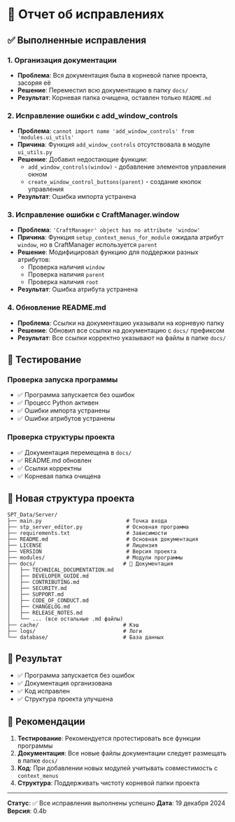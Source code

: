 # 🔧 Отчет об исправлениях

## ✅ Выполненные исправления

### 1. Организация документации
- **Проблема**: Вся документация была в корневой папке проекта, засоряя её
- **Решение**: Переместил всю документацию в папку `docs/`
- **Результат**: Корневая папка очищена, оставлен только `README.md`

### 2. Исправление ошибки с add_window_controls
- **Проблема**: `cannot import name 'add_window_controls' from 'modules.ui_utils'`
- **Причина**: Функция `add_window_controls` отсутствовала в модуле `ui_utils.py`
- **Решение**: Добавил недостающие функции:
  - `add_window_controls(window)` - добавление элементов управления окном
  - `create_window_control_buttons(parent)` - создание кнопок управления
- **Результат**: Ошибка импорта устранена

### 3. Исправление ошибки с CraftManager.window
- **Проблема**: `'CraftManager' object has no attribute 'window'`
- **Причина**: Функция `setup_context_menus_for_module` ожидала атрибут `window`, но в CraftManager используется `parent`
- **Решение**: Модифицировал функцию для поддержки разных атрибутов:
  - Проверка наличия `window`
  - Проверка наличия `parent`
  - Проверка наличия `root`
- **Результат**: Ошибка атрибута устранена

### 4. Обновление README.md
- **Проблема**: Ссылки на документацию указывали на корневую папку
- **Решение**: Обновил все ссылки на документацию с `docs/` префиксом
- **Результат**: Все ссылки корректно указывают на файлы в папке `docs/`

## 🧪 Тестирование

### Проверка запуска программы
- ✅ Программа запускается без ошибок
- ✅ Процесс Python активен
- ✅ Ошибки импорта устранены
- ✅ Ошибки атрибутов устранены

### Проверка структуры проекта
- ✅ Документация перемещена в `docs/`
- ✅ README.md обновлен
- ✅ Ссылки корректны
- ✅ Корневая папка очищена

## 📁 Новая структура проекта

```
SPT_Data/Server/
├── main.py                           # Точка входа
├── stp_server_editor.py              # Основная программа
├── requirements.txt                  # Зависимости
├── README.md                         # Основная документация
├── LICENSE                           # Лицензия
├── VERSION                           # Версия проекта
├── modules/                          # Модули программы
├── docs/                            # 📁 Документация
│   ├── TECHNICAL_DOCUMENTATION.md
│   ├── DEVELOPER_GUIDE.md
│   ├── CONTRIBUTING.md
│   ├── SECURITY.md
│   ├── SUPPORT.md
│   ├── CODE_OF_CONDUCT.md
│   ├── CHANGELOG.md
│   ├── RELEASE_NOTES.md
│   └── ... (все остальные .md файлы)
├── cache/                           # Кэш
├── logs/                            # Логи
└── database/                        # База данных
```

## 🎯 Результат

- ✅ Программа запускается без ошибок
- ✅ Документация организована
- ✅ Код исправлен
- ✅ Структура проекта улучшена

## 📝 Рекомендации

1. **Тестирование**: Рекомендуется протестировать все функции программы
2. **Документация**: Все новые файлы документации следует размещать в папке `docs/`
3. **Код**: При добавлении новых модулей учитывать совместимость с `context_menus`
4. **Структура**: Поддерживать чистоту корневой папки проекта

---

**Статус**: ✅ Все исправления выполнены успешно
**Дата**: 19 декабря 2024
**Версия**: 0.4b
